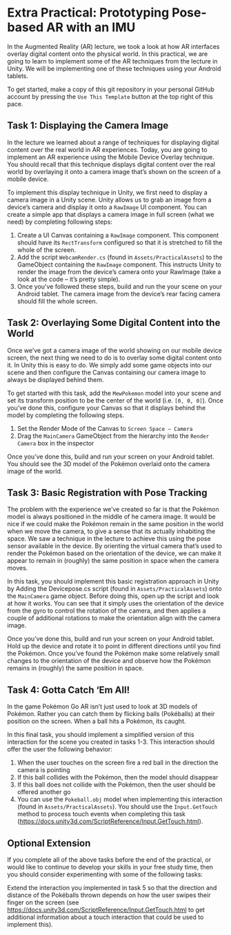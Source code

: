 # Extra Practical: Prototyping Pose-based AR with an IMU 

In the Augmented Reality (AR) lecture, we took a look at how AR interfaces overlay digital content onto the physical world. In this practical, we are going to learn to implement some of the AR techniques from the lecture in Unity. We will be implementing one of these techniques using your Android tablets.

To get started, make a copy of this git repository in your personal GitHub account by pressing the ```Use This Template``` button at the top right of this pace.

## Task 1: Displaying the Camera Image

In the lecture we learned about a range of techniques for displaying digital content over the real world in AR experiences. Today, you are going to implement an AR experience using the Mobile Device Overlay technique. You should recall that this technique displays digital content over the real world by overlaying it onto a camera image that’s shown on the screen of a mobile device.

To implement this display technique in Unity, we first need to display a camera image in a Unity scene. Unity allows us to grab an image from a device’s camera and display it onto a ```RawImage``` UI component. You can create a simple app that displays a camera image in full screen (what we need) by completing following steps:

1. Create a UI Canvas containing a ```RawImage``` component. This component should have its ```RectTransform``` configured so that it is stretched to fill the whole of the screen.
2. Add the script ```WebcamRender.cs``` (found in ```Assets/PracticalAssets```) to the GameObject containing the ```RawImage``` component. This instructs Unity to render the image from the device’s camera onto your RawImage (take a look at the code – it’s pretty simple).
3. Once you’ve followed these steps, build and run the your scene on your Android tablet. The camera image from the device’s rear facing camera should fill the whole screen.

## Task 2: Overlaying Some Digital Content into the World

Once we’ve got a camera image of the world showing on our mobile device screen, the next thing we need to do is to overlay some digital content onto it. In Unity this is easy to do. We simply add some game objects into our scene and then configure the Canvas containing our camera image to always be displayed behind them.

To get started with this task, add the ```MewPokemon``` model into your scene and set its transform position to be the center of the world (i.e. ```[0, 0, 0]```). Once you’ve done this, configure your Canvas so that it displays behind the model by completing the following steps. 

1. Set the Render Mode of the Canvas to ```Screen Space – Camera```
2. Drag the ```MainCamera``` GameObject from the hierarchy into the ```Render Camera``` box in the inspector

Once you’ve done this, build and run your screen on your Android tablet. You should see the 3D model of the Pokémon overlaid onto the camera image of the world.

## Task 3: Basic Registration with Pose Tracking

The problem with the experience we’ve created so far is that the Pokémon model is always positioned in the middle of he camera image. It would be nice if we could make the Pokémon remain in the same position in the world when we move the camera, to give a sense that its actually inhabiting the space. We saw a technique in the lecture to achieve this using the pose sensor available in the device. By orienting the virtual camera that’s used to render the Pokémon based on the orientation of the device, we can make it appear to remain in (roughly) the same position in space when the camera moves.

In this task, you should implement this basic registration approach in Unity by Adding the Devicepose.cs script (found in ```Assets/PracticalAssets```) onto the ```MainCamera``` game object. Before doing this, open up the script and look at how it works. You can see that it simply uses the orientation of the device from the gyro to control the rotation of the camera, and then applies a couple of additional rotations to make the orientation align with the camera image.

Once you’ve done this, build and run your screen on your Android tablet. Hold up the device and rotate it to point in different directions until you find the Pokémon. Once you’ve found the Pokémon make some relatively small changes to the orientation of the device and observe how the Pokémon remains in (roughly) the same position in space.

## Task 4: Gotta Catch ‘Em All!

In the game Pokémon Go AR isn’t just used to look at 3D models of Pokémon. Rather you can catch them by flicking balls (Pokéballs) at their position on the screen. When a ball hits a Pokémon, its caught.

In this final task, you should implement a simplified version of this interaction for the scene you created in tasks 1-3. This interaction should offer the user the following behavior:

1. When the user touches on the screen fire a red ball in the direction the camera is pointing
2. If this ball collides with the Pokémon, then the model should disappear
3. If this ball does not collide with the Pokémon, then the user should be offered another go
4. You can use the ```Pokeball.obj``` model when implementing this interaction (found in ```Assets/PracticalAssets```). You should use the ```Input.GetTouch``` method to process touch events when completing this task (https://docs.unity3d.com/ScriptReference/Input.GetTouch.html).

## Optional Extension

If you complete all of the above tasks before the end of the practical, or would like to continue to develop your skills in your free study time, then you should consider experimenting with some of the following tasks:

Extend the interaction you implemented in task 5 so that the direction and distance of the Pokéballs thrown depends on how the user swipes their finger on the screen (see https://docs.unity3d.com/ScriptReference/Input.GetTouch.html to get additional information about a touch interaction that could be used to implement this).
